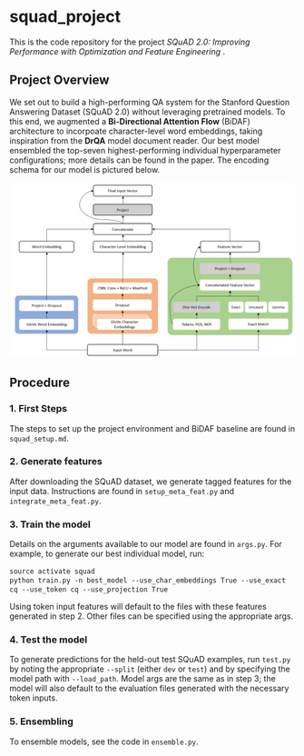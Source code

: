 # squad_project

This is the code repository for the project _SQuAD 2.0: Improving Performance with
Optimization and Feature Engineering_ .

## Project Overview
We set out to build a high-performing QA system for the Stanford Question Answering Dataset (SQuAD 2.0) without leveraging pretrained models. To this end, we augmented a __Bi-Directional Attention Flow__ (BiDAF) architecture to incorpoate character-level word embeddings, taking inspiration from the __DrQA__ model document reader. Our best model ensembled the top-seven highest-performing individual hyperparameter configurations; more details can be found in the paper. The encoding schema for our model is pictured below.

![Screenshot](imgs/encoding_diagram.png)


## Procedure
### 1. First Steps
The steps to set up the project environment and BiDAF baseline are found in `squad_setup.md`.

### 2. Generate features
After downloading the SQuAD dataset, we generate tagged features for the input data. Instructions are found in `setup_meta_feat.py` and
`integrate_meta_feat.py`.

### 3. Train the model
Details on the arguments available to our model are found in `args.py`. For example, to generate our best individual model, run:
```
source activate squad
python train.py -n best_model --use_char_embeddings True --use_exact cq --use_token cq --use_projection True
```
Using token input features will default to the files with these features generated in step 2. Other files can be specified using the appropriate args.

### 4. Test the model
To generate predictions for the held-out test SQuAD examples, run `test.py` by noting the appropriate `--split` (either `dev` or `test`) and by specifying the
model path with `--load_path`. Model args are the same as in step 3; the model will also default to the evaluation files generated with the necessary token inputs.

### 5. Ensembling
To ensemble models, see the code in `ensemble.py`.
